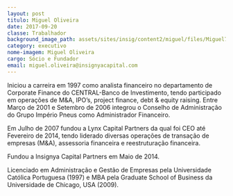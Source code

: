 ```yaml
---
layout: post
titulo: Miguel Oliveira
date: 2017-09-20
classe: Trabalhador
background_image_path: assets/sites/insig/content2/miguel/files/Miguel7462.jpg
category: executivo
nome-imagem: Miguel Oliveira
cargo: Sócio e Fundador
email: miguel.oliveira@insignyacapital.com
---
```


Iniciou a carreira em 1997 como analista financeiro no departamento de Corporate Finance do CENTRAL-Banco de Investimento, tendo participado em operações de M&A, IPO’s, project finance, debt & equity raising. Entre Março de 2001 e Setembro de 2006 integrou o Conselho de Administração do Grupo Império Pneus como Administrador Financeiro.

Em Julho de 2007 fundou a Lynx Capital Partners da qual foi CEO até Fevereiro de 2014, tendo liderado diversas operações de transação de empresas (M&A), assessoria financeira e reestruturação financeira.

Fundou a Insignya Capital Partners em Maio de 2014.

Licenciado em Administração e Gestão de Empresas pela Universidade Católica Portuguesa (1997) e MBA pela Graduate School of Business da Universidade de Chicago, USA (2009).



